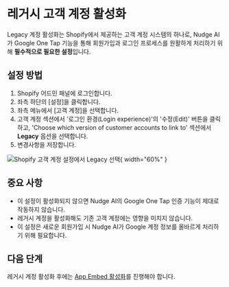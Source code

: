 # 레거시 고객 계정 활성화

Legacy 계정 활성화는 Shopify에서 제공하는 고객 계정 시스템의 하나로, Nudge AI가 Google One Tap 기능을 통해 회원가입과 로그인 프로세스를 원활하게 처리하기 위해 **필수적으로 필요한 설정**입니다.

## 설정 방법

1. Shopify 어드민 패널에 로그인합니다.
2. 좌측 하단의 [설정]을 클릭합니다.
3. 좌측 메뉴에서 [고객 계정]을 선택합니다.
4. 고객 계정 섹션에서 '로그인 환경(Login experience)'의 '수정(Edit)' 버튼을 클릭하고, 'Choose which version of customer accounts to link to' 섹션에서 **Legacy** 옵션을 선택합니다.
5. 변경사항을 저장합니다.

![Shopify 고객 계정 설정에서 Legacy 선택](../../assets/images/shopify_customer_accounts_legacy.png){ width="60%" }

## 중요 사항

- 이 설정이 활성화되지 않으면 Nudge AI의 Google One Tap 인증 기능이 제대로 작동하지 않습니다.
- 레거시 계정을 활성화해도 기존 고객 계정에는 영향을 미치지 않습니다.
- 이 설정은 새로운 회원가입 시 Nudge AI가 Google 계정 정보를 올바르게 처리하기 위해 필요합니다.

## 다음 단계

레거시 계정 활성화 후에는 [App Embed 활성화](../app-embed/index.md)를 진행해야 합니다.

